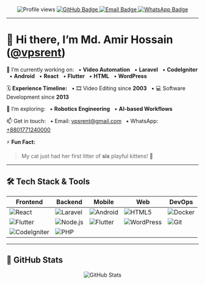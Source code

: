 <p align="center">
  <img src="https://komarev.com/ghpvc/?username=vpsrent&color=blueviolet" alt="Profile views" />
  <a href="https://github.com/vpsrent">
    <img src="https://img.shields.io/badge/GitHub-%23121011.svg?style=for-the-badge&logo=github&logoColor=white" alt="GitHub Badge" />
  </a>
  <a href="mailto:vpsrent@gmail.com">
    <img src="https://img.shields.io/badge/Email-vpsrent%40gmail.com-blue?style=for-the-badge&logo=gmail&logoColor=white" alt="Email Badge" />
  </a>
  <a href="https://wa.me/8801771240000">
    <img src="https://img.shields.io/badge/WhatsApp-+8801771240000-green?style=for-the-badge&logo=whatsapp&logoColor=white" alt="WhatsApp Badge" />
  </a>
</p>

---

# 👋 Hi there, I’m **Md. Amir Hossain** ([@vpsrent](https://github.com/vpsrent))

🔭 I’m currently working on:
  • **Video Automation**   • **Laravel**   • **CodeIgniter**
  • **Android**   • **React**   • **Flutter**
  • **HTML**   • **WordPress**

🗓️ **Experience Timeline:**
  • 🎞️ Video Editing since **2003**
  • 💻 Software Development since **2013**

🌱 I’m exploring:
  • **Robotics Engineering**   • **AI-based Workflows**

📫 Get in touch:
  • Email: [vpsrent@gmail.com](mailto:vpsrent@gmail.com)
  • WhatsApp: [+8801771240000](https://wa.me/8801771240000)

⚡ **Fun Fact:**

> My cat just had her first litter of **six** playful kittens! 🐾

---

## 🛠️ Tech Stack & Tools

| Frontend            | Backend             | Mobile              | Web              | DevOps            |
| ------------------- | ------------------- | ------------------- | ---------------- | ----------------- |
| ![React][react]     | ![Laravel][laravel] | ![Android][android] | ![HTML5][html5]  | ![Docker][docker] |
| ![Flutter][flutter] | ![Node.js][nodejs]  | ![Flutter][flutter] | ![WordPress][wp] | ![Git][git]       |
| ![CodeIgniter][ci]  | ![PHP][php]         |                     |                  |                   |

[react]: https://img.shields.io/badge/React-20232A?style=flat-square&logo=react&logoColor=61DAFB
[laravel]: https://img.shields.io/badge/Laravel-FF2D20?style=flat-square&logo=laravel&logoColor=white
[android]: https://img.shields.io/badge/Android-3DDC84?style=flat-square&logo=android&logoColor=white
[flutter]: https://img.shields.io/badge/Flutter-02569B?style=flat-square&logo=flutter&logoColor=white
[nodejs]: https://img.shields.io/badge/Node.js-339933?style=flat-square&logo=node.js&logoColor=white
[ci]: https://img.shields.io/badge/CodeIgniter-EF4223?style=flat-square&logo=codeigniter&logoColor=white
[php]: https://img.shields.io/badge/PHP-777BB4?style=flat-square&logo=php&logoColor=white
[html5]: https://img.shields.io/badge/HTML5-E34F26?style=flat-square&logo=html5&logoColor=white
[wp]: https://img.shields.io/badge/WordPress-21759B?style=flat-square&logo=wordpress&logoColor=white
[docker]: https://img.shields.io/badge/Docker-2496ED?style=flat-square&logo=docker&logoColor=white
[git]: https://img.shields.io/badge/Git-F05032?style=flat-square&logo=git&logoColor=white

---

## 🎉 GitHub Stats

<p align="center">
  <img src="https://github-readme-stats.vercel.app/api?username=vpsrent&show_icons=true&theme=radical" alt="GitHub Stats" />
</p>
